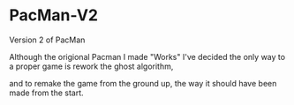 # PacMan-V2
Version 2 of PacMan

<p>Although the origional Pacman I made "Works" I've decided the only way to a proper game is rework the ghost algorithm,</p>
<p>and to remake the game from the ground up, the way it should have been made from the start. </p>
